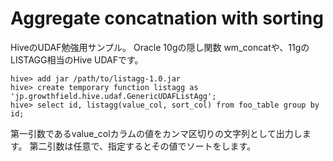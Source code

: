# Aggregate concatnation with sorting

HiveのUDAF勉強用サンプル。
Oracle 10gの隠し関数 wm_concatや、11gのLISTAGG相当のHive UDAFです。

    hive> add jar /path/to/listagg-1.0.jar
    hive> create temporary function listagg as 'jp.growthfield.hive.udaf.GenericUDAFListAgg';
    hive> select id, listagg(value_col, sort_col) from foo_table group by id;

第一引数であるvalue_colカラムの値をカンマ区切りの文字列として出力します。
第二引数は任意で、指定するとその値でソートをします。

